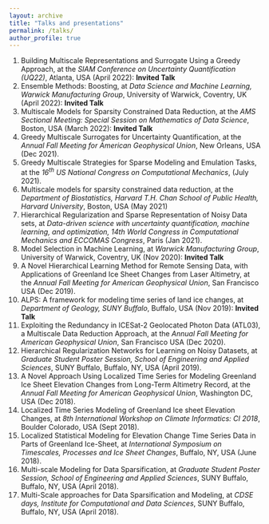 ```yaml
---
layout: archive
title: "Talks and presentations"
permalink: /talks/
author_profile: true
---
```


<!-- {% if site.talkmap_link == true %}

<p style="text-decoration:underline;"><a href="/talkmap.html">See a map of all the places I've given a talk!</a></p>

{% endif %}

{% for post in site.talks reversed %}
  {% include archive-single-talk.html %}
{% endfor %} -->

1. Building Multiscale Representations and Surrogate Using a Greedy Approach, at the *SIAM Conference on Uncertainty Quantification (UQ22)*, Atlanta, USA (April 2022): **Invited Talk**
2. Ensemble Methods: Boosting, at *Data Science and Machine Learning, Warwick Manufacturing Group*, University of Warwick, Coventry, UK (April 2022): **Invited Talk**
3. Multiscale Models for Sparsity Constrained Data Reduction, at the *AMS Sectional Meeting: Special Session on Mathematics of Data Science*, Boston, USA (March 2022): **Invited Talk**
4. Greedy Multiscale Surrogates for Uncertainty Quantification, at the *Annual Fall Meeting for American Geophysical Union*, New Orleans, USA (Dec 2021).
5. Greedy Multiscale Strategies for Sparse Modeling and Emulation Tasks, at the *$16^{th}$ US National Congress on Computational Mechanics*, (July 2021).
6. Multiscale models for sparsity constrained data reduction, at the *Department of Biostatistics, Harvard T.H. Chan School of Public Health, Harvard University*, Boston, USA (May 2021)
7. Hierarchical Regularization and Sparse Representation of Noisy Data sets, at *Data-driven science with uncertainty quantification, machine learning, and optimization, 14th World Congress in Computational Mechanics and ECCOMAS Congress*, Paris (Jan 2021).
8. Model Selection in Machine Learning, at *Warwick Manufacturing Group*, University of Warwick, Coventry, UK (Nov 2020): **Invited Talk**
9. A Novel Hierarchical Learning Method for Remote Sensing Data, with Applications of Greenland Ice Sheet Changes from Laser Altimetry, at the *Annual Fall Meeting for American Geophysical Union*, San Francisco USA (Dec 2019).
10. ALPS: A framework for modeling time series of land ice changes, at *Department of Geology, SUNY Buffalo*, Buffalo, USA (Nov 2019): **Invited Talk**
11. Exploiting the Redundancy in ICESat-2 Geolocated Photon Data (ATL03), a Multiscale Data Reduction Approach, at the *Annual Fall Meeting for American Geophysical Union*, San Francisco USA (Dec 2020).
12. Hierarchical Regularization Networks for Learning on Noisy Datasets, at *Graduate Student Poster Session, School of Engineering and Applied Sciences*, SUNY Buffalo, Buffalo, NY, USA (April 2019).
13. A Novel Approach Using Localized Time Series for Modeling Greenland Ice Sheet Elevation Changes from Long-Term Altimetry Record, at the *Annual Fall Meeting for American Geophysical Union*, Washington DC, USA (Dec 2018).
14. Localized Time Series Modeling of Greenland Ice sheet Elevation Changes, at *8th International Workshop on Climate Informatics: CI 2018*, Boulder Colorado, USA (Sept 2018).
15. Localized Statistical Modeling for Elevation Change Time Series Data in Parts of Greenland Ice-Sheet, at *International Symposium on Timescales, Processes and Ice Sheet Changes*, Buffalo, NY, USA (June 2018).
16. Multi-scale Modeling for Data Sparsification, at *Graduate Student Poster Session, School of Engineering and Applied Sciences*, SUNY Buffalo, Buffalo, NY, USA (April 2018).
17. Multi-Scale approaches for Data Sparsification and Modeling, at *CDSE days, Institute for Computational and Data Sciences*, SUNY Buffalo, Buffalo, NY, USA (April 2018).

